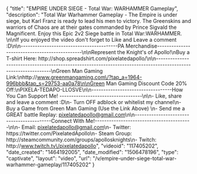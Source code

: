 {
    "title": "EMPIRE UNDER SIEGE - Total War: WARHAMMER Gameplay",
    "description": "Total War Warhammer Gameplay - The Empire is under siege, but Karl Franz is ready to lead his men to victory.  The Greenskins and warriors of Chaos are at their gates commanded by Prince Sigvald the Magnificent.  Enjoy this Epic 2v2 Siege battle in Total War:WARHAMMER.   \n\nIf you enjoyed the video don't forget to Like and Leave a comment :D\n\n-----------------------------------------PA Merchandise----------------------------------------------\n\nRepresent the Knight's of Apollo!\nBuy a T-shirt Here: http:\/\/shop.spreadshirt.com\/pixelatedapollo\/\n\n---------------------------------------------------------------------------------------------------------------\nGreen Man Gaming Link:\nhttp:\/\/www.greenmangaming.com\/?tap_a=1964-996bbb&tap_s=29753-aa0a78\n\nGreen Man Gaming Discount Code 20% Off:\nPIXELA-TEDAPO-LLOSVE\n\n----------------------------------How You Can Support Me! -----------------------------------\n\n- Like, share and leave a comment :D\n- Turn OFF adblock or whitelist my channel\n- Buy a Game from Green Man Gaming (Use the Link Above) \n- Send me a GREAT battle Replay: pixelatedapollo@gmail.com\n\n------------------------------------------Connect With Me!-----------------------------------------\n\n- Email: pixelatedapollo@gmail.com\n- Twitter: https:\/\/twitter.com\/PixelatedApollo\n- Steam Group:  http:\/\/steamcommunity.com\/groups\/apollosknights\n- Twitch: http:\/\/www.twitch.tv\/pixelatedapollo",
    "videoid": "117405202",
    "date_created": "1464192005",
    "date_modified": "1506478196",
    "type": "captivate",
    "layout": "video",
    "url": "\/v\/empire-under-siege-total-war-warhammer-gameplay\/117405202"
}